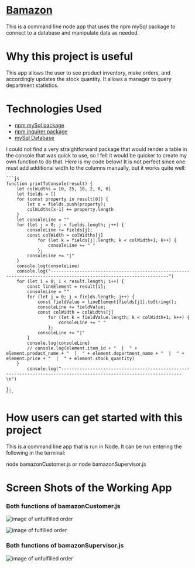 # [Bamazon](https://github.com/lamontblack1/Bamazon)

This is a command line node app that uses the npm mySql package to connect to a database and manipulate data as needed. 

# Why this project is useful
This app allows the user to see product inventory, make orders, and accordingly updates the stock quantity. It allows a manager to query department statistics.

# Technologies Used
* [npm mySql package](https://www.npmjs.com/package/mysql)
* [npm inquirer package](https://www.npmjs.com/package/inquirer)
* [mySql Database](https://www.mysql.com/)

I could not find a very straightforward package that would render a table in the console that was quick to use, so I felt it would be quicker to create my own function to do that. Here is my code below/ It is not perfect since one must add additional width to the columns manually, but it works quite well:

    ```js
    function printToConsole(result) {
        let colWidths = [0, 25, 10, 2, 0, 0]
        let fields = []
        for (const property in result[0]) {
            let x = fields.push(property);
            colWidths[x-1] += property.length
        }
        let consoleLine = ""
        for (let j = 0; j < fields.length; j++) {
            consoleLine += fields[j];
            const colWidth = colWidths[j]
                for (let k = fields[j].length; k < colWidth+1; k++) {
                    consoleLine += " "
                };
            consoleLine += "|"
        }
        console.log(consoleLine)
        console.log("-------------------------------------------------------------------------------------------------------------------")
        for (let i = 0; i < result.length; i++) {
            const lineElement = result[i];
            consoleLine = ""
            for (let j = 0; j < fields.length; j++) {
                const fieldValue = lineElement[fields[j]].toString();
                consoleLine += fieldValue;
                const colWidth = colWidths[j]
                    for (let k = fieldValue.length; k < colWidth+1; k++) {
                        consoleLine += " "
                    };
                consoleLine += "|"
            }
            console.log(consoleLine)
            // console.log(element.item_id + "  |  " + element.product_name + "  |  " + element.department_name + "  |  " + element.price + "  |  " + element.stock_quantity)
        }
            console.log("--------------------------------------------------------------------------------------------------------------------\n")

    };
    ```

# How users can get started with this project
This is a command line app that is run in Node. It can be run entering the following in the terminal:

node bamazonCustomer.js
or
node bamazonSupervisor.js

# Screen Shots of the Working App

### Both functions of bamazonCustomer.js
![image of unfulfilled order](https://lamontblack1.github.io/Bamazon/images/customerInsufficient.jpg)

![image of fulfilled order](https://lamontblack1.github.io/Bamazon/images/customerFulfilled.jpg)

### Both functions of bamazonSupervisor.js
![image of unfulfilled order](https://lamontblack1.github.io/Bamazon/images/manager.jpg)

